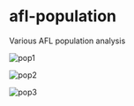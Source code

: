 # afl-population
Various AFL population analysis

![pop1](https://github.com/BJ-Cochrane/afl-population/tree/main/output/pop1.gif)

![pop2](https://github.com/BJ-Cochrane/afl-population/output/pop2.gif)

![pop3](https://github.com/afl-population/output/pop3.gif)


